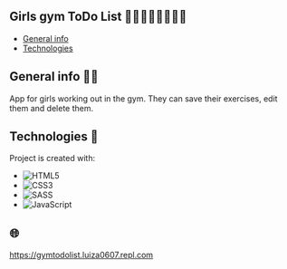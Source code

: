 ## Girls gym ToDo List 🧍‍♀️🧍‍♀️🧍‍♀️💪🏻
* [General info](#general-info)
* [Technologies](#technologies)


## General info 🧑‍💻
App for girls working out in the gym. They can save their exercises, edit them and delete them.
	
## Technologies 🔧
Project is created with:
* ![HTML5](https://img.shields.io/badge/html5-%23E34F26.svg?style=for-the-badge&logo=html5&logoColor=white)
* ![CSS3](https://img.shields.io/badge/css3-%231572B6.svg?style=for-the-badge&logo=css3&logoColor=white)
* ![SASS](https://img.shields.io/badge/SASS-hotpink.svg?style=for-the-badge&logo=SASS&logoColor=white)
* ![JavaScript](https://img.shields.io/badge/javascript-%23323330.svg?style=for-the-badge&logo=javascript&logoColor=%23F7DF1E)

## 🌐
https://gymtodolist.luiza0607.repl.com
